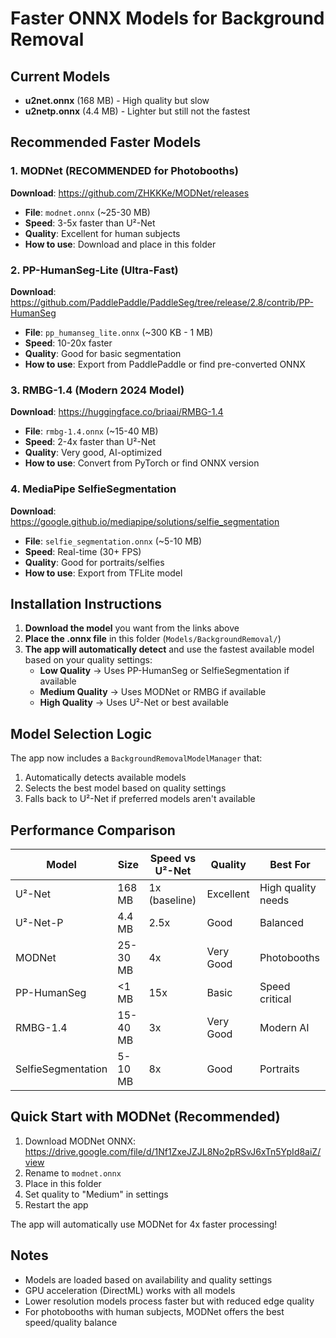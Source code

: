 # Faster ONNX Models for Background Removal

## Current Models
- **u2net.onnx** (168 MB) - High quality but slow
- **u2netp.onnx** (4.4 MB) - Lighter but still not the fastest

## Recommended Faster Models

### 1. MODNet (RECOMMENDED for Photobooths)
**Download**: https://github.com/ZHKKKe/MODNet/releases
- **File**: `modnet.onnx` (~25-30 MB)
- **Speed**: 3-5x faster than U²-Net
- **Quality**: Excellent for human subjects
- **How to use**: Download and place in this folder

### 2. PP-HumanSeg-Lite (Ultra-Fast)
**Download**: https://github.com/PaddlePaddle/PaddleSeg/tree/release/2.8/contrib/PP-HumanSeg
- **File**: `pp_humanseg_lite.onnx` (~300 KB - 1 MB)
- **Speed**: 10-20x faster
- **Quality**: Good for basic segmentation
- **How to use**: Export from PaddlePaddle or find pre-converted ONNX

### 3. RMBG-1.4 (Modern 2024 Model)
**Download**: https://huggingface.co/briaai/RMBG-1.4
- **File**: `rmbg-1.4.onnx` (~15-40 MB)
- **Speed**: 2-4x faster than U²-Net
- **Quality**: Very good, AI-optimized
- **How to use**: Convert from PyTorch or find ONNX version

### 4. MediaPipe SelfieSegmentation
**Download**: https://google.github.io/mediapipe/solutions/selfie_segmentation
- **File**: `selfie_segmentation.onnx` (~5-10 MB)
- **Speed**: Real-time (30+ FPS)
- **Quality**: Good for portraits/selfies
- **How to use**: Export from TFLite model

## Installation Instructions

1. **Download the model** you want from the links above
2. **Place the .onnx file** in this folder (`Models/BackgroundRemoval/`)
3. **The app will automatically detect** and use the fastest available model based on your quality settings:
   - **Low Quality** → Uses PP-HumanSeg or SelfieSegmentation if available
   - **Medium Quality** → Uses MODNet or RMBG if available
   - **High Quality** → Uses U²-Net or best available

## Model Selection Logic

The app now includes a `BackgroundRemovalModelManager` that:
1. Automatically detects available models
2. Selects the best model based on quality settings
3. Falls back to U²-Net if preferred models aren't available

## Performance Comparison

| Model | Size | Speed vs U²-Net | Quality | Best For |
|-------|------|----------------|---------|----------|
| U²-Net | 168 MB | 1x (baseline) | Excellent | High quality needs |
| U²-Net-P | 4.4 MB | 2.5x | Good | Balanced |
| MODNet | 25-30 MB | 4x | Very Good | Photobooths |
| PP-HumanSeg | <1 MB | 15x | Basic | Speed critical |
| RMBG-1.4 | 15-40 MB | 3x | Very Good | Modern AI |
| SelfieSegmentation | 5-10 MB | 8x | Good | Portraits |

## Quick Start with MODNet (Recommended)

1. Download MODNet ONNX: https://drive.google.com/file/d/1Nf1ZxeJZJL8No2pRSvJ6xTn5YpId8aiZ/view
2. Rename to `modnet.onnx`
3. Place in this folder
4. Set quality to "Medium" in settings
5. Restart the app

The app will automatically use MODNet for 4x faster processing!

## Notes

- Models are loaded based on availability and quality settings
- GPU acceleration (DirectML) works with all models
- Lower resolution models process faster but with reduced edge quality
- For photobooths with human subjects, MODNet offers the best speed/quality balance